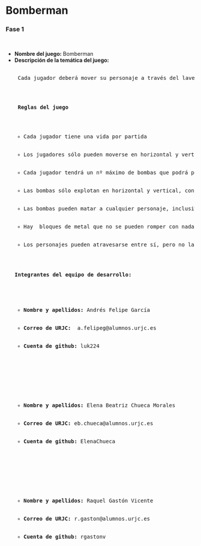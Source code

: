 # Bomberman


### Fase 1
<br>
<ul>
  <li><b>Nombre del juego:</b> Bomberman</li>
  <li><b>Descripción de la temática del juego:</b> </li>
   <br>
  <PRE> Cada jugador deberá mover su personaje a través del laverinto evitando las explosiones de las bombas de sus contrincantes y colocar sus propias bombas estratégicamente para derrotar a sus enemigos. Al romper el muro pueden aparecer objetos que mejorarán nuestras habilidades ( mayor velocidad, más munición y bombas con más rango.)
    <br>
    <PRE> <b>Reglas del juego</b>
      <ul>
        <li>Cada jugador tiene una vida por partida</li>
        <li>Los jugadores sólo pueden moverse en horizontal y vertical, no podrán atravesar los muros.</li>
        <li>Cada jugador tendrá un nº máximo de bombas que podrá poner a la vez, ese número podrá incrementar con bonificadores.</li>
        <li>Las bombas sólo explotan en horizontal y vertical, con un rango ampliable por bonificadores y limitado por los muros</li>
        <li>Las bombas pueden matar a cualquier personaje, inclusive a aquel que la ha puesto.</li>
        <li>Hay  bloques de metal que no se pueden romper con nada</li>
        <li>Los personajes pueden atravesarse entre sí, pero no las bombas y bloques</li>
      </ul>
  <li><b>Integrantes del equipo de desarrollo:</b></li>
  <ul>
     <li><b>Nombre y apellidos:</b> Andrés Felipe García </li>
    <li><b>Correo de URJC:</b>  a.felipeg@alumnos.urjc.es </li>
    <li><b>Cuenta de github:</b> luk224 </li>
  </ul>
  <br>
  <ul>
    <li><b>Nombre y apellidos:</b> Elena Beatriz Chueca Morales </li>
    <li><b>Correo de URJC:</b> eb.chueca@alumnos.urjc.es </li>
    <li><b>Cuenta de github:</b> ElenaChueca </li>
  </ul>
  <br>
  <ul>
     <li><b>Nombre y apellidos:</b> Raquel Gastón Vicente</li>
    <li><b>Correo de URJC:</b> r.gaston@alumnos.urjc.es</li>
    <li><b>Cuenta de github:</b> rgastonv</li>
  </ul>
</ul>
